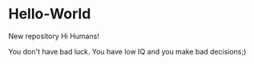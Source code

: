 # Hello-World
New repository
Hi Humans!

You don't have bad luck. You have low IQ and you make bad decisions;)
